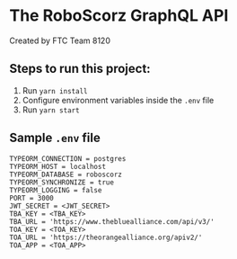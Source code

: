 # The RoboScorz GraphQL API
Created by FTC Team 8120

## Steps to run this project:

1. Run `yarn install`
2. Configure environment variables inside the `.env` file
3. Run `yarn start`

## Sample `.env` file
```
TYPEORM_CONNECTION = postgres
TYPEORM_HOST = localhost
TYPEORM_DATABASE = roboscorz
TYPEORM_SYNCHRONIZE = true
TYPEORM_LOGGING = false
PORT = 3000
JWT_SECRET = <JWT_SECRET>
TBA_KEY = <TBA_KEY>
TBA_URL = 'https://www.thebluealliance.com/api/v3/'
TOA_KEY = <TOA_KEY>
TOA_URL = 'https://theorangealliance.org/apiv2/'
TOA_APP = <TOA_APP>
```
